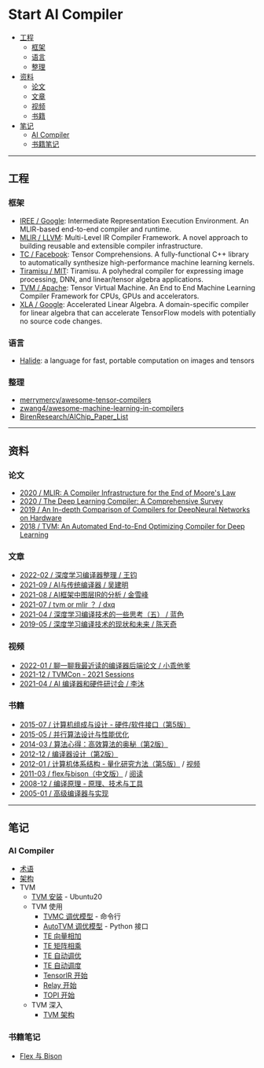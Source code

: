 <!-- markdownlint-disable MD033 -->
# Start AI Compiler

- [工程](#工程)
  - [框架](#框架)
  - [语言](#语言)
  - [整理](#整理)
- [资料](#资料)
  - [论文](#论文)
  - [文章](#文章)
  - [视频](#视频)
  - [书籍](#书籍)
- [笔记](#笔记)
  - [AI Compiler](#ai-compiler)
  - [书籍笔记](#书籍笔记)

<hr />

## 工程

### 框架

- [IREE / Google](https://google.github.io/iree/): Intermediate Representation Execution Environment. An MLIR-based end-to-end compiler and runtime.
- [MLIR / LLVM](https://mlir.llvm.org/): Multi-Level IR Compiler Framework. A novel approach to building reusable and extensible compiler infrastructure.
- [TC / Facebook](https://facebookresearch.github.io/TensorComprehensions/): Tensor Comprehensions. A fully-functional C++ library to automatically synthesize high-performance machine learning kernels.
- [Tiramisu / MIT](https://www.csail.mit.edu/research/tiramisu-compiler): Tiramisu. A polyhedral compiler for expressing image processing, DNN, and linear/tensor algebra applications.
- [TVM / Apache](https://tvm.apache.org/): Tensor Virtual Machine. An End to End Machine Learning Compiler Framework for CPUs, GPUs and accelerators.
- [XLA / Google](https://www.tensorflow.org/xla): Accelerated Linear Algebra. A domain-specific compiler for linear algebra that can accelerate TensorFlow models with potentially no source code changes.

### 语言

- [Halide](https://halide-lang.org/): a language for fast, portable computation on images and tensors

### 整理

- [merrymercy/awesome-tensor-compilers](https://github.com/merrymercy/awesome-tensor-compilers)
- [zwang4/awesome-machine-learning-in-compilers](https://github.com/zwang4/awesome-machine-learning-in-compilers)
- [BirenResearch/AIChip_Paper_List](https://github.com/BirenResearch/AIChip_Paper_List)

<hr />

## 资料

### 论文

- [2020 / MLIR: A Compiler Infrastructure for the End of Moore's Law](https://arxiv.org/abs/2002.11054)
- [2020 / The Deep Learning Compiler: A Comprehensive Survey](https://arxiv.org/abs/2002.03794)
- [2019 / An In-depth Comparison of Compilers for DeepNeural Networks on Hardware](https://ieeexplore.ieee.org/document/8782480)
- [2018 / TVM: An Automated End-to-End Optimizing Compiler for Deep Learning](https://www.usenix.org/conference/osdi18/presentation/chen)

### 文章

- [2022-02 / 深度学习编译器整理 / 王钧](https://zhuanlan.zhihu.com/p/382015459)
- [2021-09 / AI与传统编译器 / 吴建明](https://zhuanlan.zhihu.com/p/412578327)
- [2021-08 / AI框架中图层IR的分析 / 金雪峰](https://zhuanlan.zhihu.com/p/263420069)
- [2021-07 / tvm or mlir ？ / dxq](https://zhuanlan.zhihu.com/p/388452164)
- [2021-04 / 深度学习编译技术的一些思考（五） / 蓝色](https://zhuanlan.zhihu.com/p/366089471)
- [2019-05 / 深度学习编译技术的现状和未来 / 陈天奇](https://zhuanlan.zhihu.com/p/65452090)

### 视频

- [2022-01 / 聊一聊我最近读的编译器后端论文 / 小乖他爹​](https://www.zhihu.com/zvideo/1469216846351790080)
- [2021-12 / TVMCon - 2021 Sessions](https://youtube.com/playlist?list=PL_4zDggB-DBpynCEnC9hV-1euZrP3xDRK)
- [2021-04 / AI 编译器和硬件研讨会 / 李沐](https://mlsys.org/virtual/2021/symposium/1643)

### 书籍

- [2015-07 / 计算机组成与设计 - 硬件/软件接口（第5版）](https://book.douban.com/subject/26604008/)
- [2015-05 / 并行算法设计与性能优化](https://book.douban.com/subject/26413096/)
- [2014-03 / 算法心得：高效算法的奥秘（第2版）](https://book.douban.com/subject/25837031/)
- [2012-12 / 编译器设计（第2版）](https://book.douban.com/subject/20436488/)
- [2012-01 / 计算机体系结构 - 量化研究方法（第5版）](https://book.douban.com/subject/20452387/) / [视频](https://scs.hosted.panopto.com/Panopto/Pages/Viewer.aspx?id=d8c83d3a-8074-4afe-ae3b-693e2250999a)
- [2011-03 / flex与bison（中文版）](https://book.douban.com/subject/6109479/) / [阅读](http://home.ustc.edu.cn/~guoxing/ebooks/flex%E4%B8%8Ebison%E4%B8%AD%E6%96%87%E7%89%88.pdf)
- [2008-12 / 编译原理 - 原理、技术与工具](https://book.douban.com/subject/3296317/)
- [2005-01 / 高级编译器与实现](https://book.douban.com/subject/1400374/)

<hr />

## 笔记

### AI Compiler

- [术语](docs/term.md)
- [架构](docs/arch.md)
- TVM
  - [TVM 安装](docs/tvm/tvm_install.md) - Ubuntu20
  - TVM 使用
    - [TVMC 调优模型](docs/tvm/tvmc_tune.md) - 命令行
    - [AutoTVM 调优模型](docs/tvm/autotvm_tune.md) - Python 接口
    - [TE 向量相加](docs/tvm/te_vec_add.md)
    - [TE 矩阵相乘](docs/tvm/te_mat_mul.md)
    - [TE 自动调优](docs/tvm/te_auto_tuning.md)
    - [TE 自动调度](docs/tvm/te_auto_scheduling.md)
    - [TensorIR 开始](docs/tvm/tir_start.md)
    - [Relay 开始](docs/tvm/relay_start.md)
    - [TOPI 开始](docs/tvm/topi_start.md)
  - TVM 深入
    - [TVM 架构](docs/tvm/tvm_arch.md)

### 书籍笔记

- [Flex 与 Bison](books/flex_bison/README.md)
